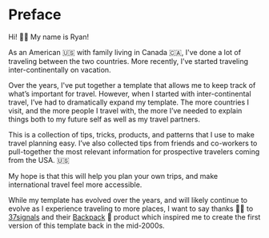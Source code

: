 # Preface

Hi! 👋🏻 My name is Ryan!

As an American 🇺🇸 with family living in Canada 🇨🇦, I've done a lot of traveling between the two countries. More recently, I’ve started traveling inter-continentally on vacation.

Over the years, I've put together a template that allows me to keep track of what’s important for travel. However, when I started with inter-continental travel, I’ve had to dramatically expand my template. The more countries I visit, and the more people I travel with, the more I’ve needed to explain things both to my future self as well as my travel partners.

This is a collection of tips, tricks, products, and patterns that I use to make travel planning easy. I’ve also collected tips from friends and co-workers to pull-together the most relevant information for prospective travelers coming from the USA.  🇺🇸

My hope is that this will help you plan your own trips, and make international travel feel more accessible.

While my template has evolved over the years, and will likely continue to evolve as I experience traveling to more places, I want to say thanks 🙏🏻 to [37signals](https://37signals.com) and their [Backpack](https://basecamp.com/handbook/05-product-histories#backpack) 🎒 product which inspired me to create the first version of this template back in the mid-2000s.
